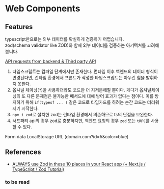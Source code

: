 # Web Components

## Features

typescript만으로는 외부 데이터를 확실하게 검증하기 어렵습니다.<br>
zod(schema validator like ZOD)와 함께 외부 데이터를 검증하는 아키텍쳐를 고려해봅니다.

[API requests from backend & Third party API](./examples/api-requests/product.tsx)

1. 타입스크립트는 컴파일 단계에서만 존재한다. 런타임 이후 백엔드의 데이터 형식이 변경된다면, 런타임 환경에서 프론트가 작성한 타입스크립트는 아무런 힘을 발휘하지 못한다.
2. 옵셔널 체이닝(`?`)을 사용하더라도 코드만 더 지저분해질 뿐이다. 게다가 옵셔널체이닝의 또 다른 문제점은 불가능한 메서드에 대해 방어 효과가 없다는 점이다. 이를 방지하기 위해 `if(typeof ... )` 같은 코드로 타입가드를 하려는 순간 코드는 더러워지기 시작한다.
3. `npm i zod`로 설치한 zod는 런타임 환경에서 의존하므로 ts의 단점을 보완한다.
4. 서드파티 api의 경우 zod로 충분하지만, 백엔드 요청의 경우 `zod` 또는 `tRPC`를 사용할 수 있다.

Form data
LocalStorage
URL (domain.com?id=5&color=blue)

## References

- [ALWAYS use Zod in these 10 places in your React app (+ Next.js / TypeScript / Zod Tutorial)](https://www.youtube.com/watch?v=AeQ3f4zmSMs)

### to be read
